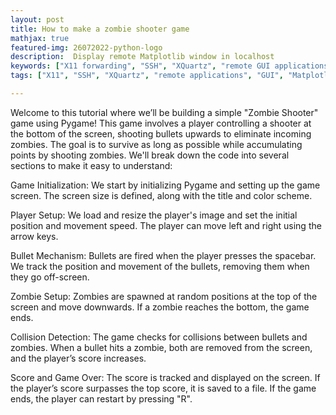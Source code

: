 ```yaml
---
layout: post
title: How to make a zombie shooter game 
mathjax: true
featured-img: 26072022-python-logo
description:  Display remote Matplotlib window in localhost
keywords: ["X11 forwarding", "SSH", "XQuartz", "remote GUI applications", "Matplotlib", "Ubuntu", "macOS"]
tags: ["X11", "SSH", "XQuartz", "remote applications", "GUI", "Matplotlib", "Ubuntu", "macOS"]

---
```


Welcome to this tutorial where we’ll be building a simple "Zombie Shooter" game using Pygame! This game involves a player controlling a shooter at the bottom of the screen, shooting bullets upwards to eliminate incoming zombies. The goal is to survive as long as possible while accumulating points by shooting zombies. We'll break down the code into several sections to make it easy to understand:

Game Initialization: We start by initializing Pygame and setting up the game screen. The screen size is defined, along with the title and color scheme.

Player Setup: We load and resize the player's image and set the initial position and movement speed. The player can move left and right using the arrow keys.

Bullet Mechanism: Bullets are fired when the player presses the spacebar. We track the position and movement of the bullets, removing them when they go off-screen.

Zombie Setup: Zombies are spawned at random positions at the top of the screen and move downwards. If a zombie reaches the bottom, the game ends.

Collision Detection: The game checks for collisions between bullets and zombies. When a bullet hits a zombie, both are removed from the screen, and the player’s score increases.

Score and Game Over: The score is tracked and displayed on the screen. If the player’s score surpasses the top score, it is saved to a file. If the game ends, the player can restart by pressing "R".
